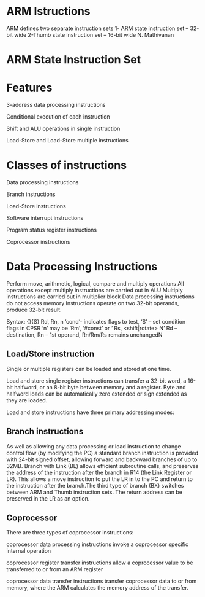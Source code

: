 # ARM Istructions

ARM defines two separate instruction sets 
1- ARM state instruction set – 32-bit wide 
2-Thumb state instruction set – 16-bit wide N. Mathivanan 

# ARM State Instruction Set

# Features 
3-address data processing instructions

Conditional execution of each instruction 

Shift and ALU operations in single instruction

Load-Store and Load-Store multiple instructions

#  Classes of instructions

Data processing instructions 

Branch instructions

Load-Store instructions 

Software interrupt instructions

Program status register instructions

Coprocessor instructions

# Data Processing Instructions
 Perform move, arithmetic, logical, compare and multiply operations 
 All operations except multiply instructions are carried out in ALU 
 Multiply instructions are carried out in multiplier block 
 Data processing instructions do not access memory 
  Instructions operate on two 32-bit operands, produce 32-bit result.
  
  Syntax: <opcode>{<cond>}{S} Rd, Rn, n ‘cond’- indicates flags to test, ‘S’ – set condition flags in CPSR ‘n’ may be ‘Rm’, ‘#const’
  or ‘ Rs, <shift|rotate> N’ Rd – destination, Rn – 1st operand, Rn/Rm/Rs remains unchangedN
  
  
 ## Load/Store instruction
  
  Single or multiple registers can be loaded and stored at one time.

Load and store single register instructions can transfer a 32-bit word, a 16-bit halfword, or an 8-bit byte between memory and a register. Byte and halfword loads can be automatically zero extended or sign extended as they are loaded.

Load and store instructions have three primary addressing modes:
  
  ## Branch instructions
  
  As well as allowing any data processing or load instruction to change control flow (by modifying the PC) a standard branch instruction is provided with 24-bit signed offset, allowing forward and backward branches of up to 32MB. Branch with Link (BL) allows efficient subroutine calls, and preserves the address of the instruction after the branch in R14 (the Link Register or LR). This allows a move instruction to put the LR in to the PC and return to the instruction after the branch.The third type of branch (BX) switches between ARM and Thumb instruction sets. The return address can be preserved in the LR as an option.
  
  
  ## Coprocessor
  There are three types of coprocessor instructions:

 coprocessor data processing instructions invoke a coprocessor specific internal operation

 coprocessor register transfer instructions allow a coprocessor value to be transferred to or from an ARM register

 coprocessor data transfer instructions transfer coprocessor data to or from memory, where the ARM calculates the memory address of the transfer. 
  
  
  
  
  
  
  
  
  
